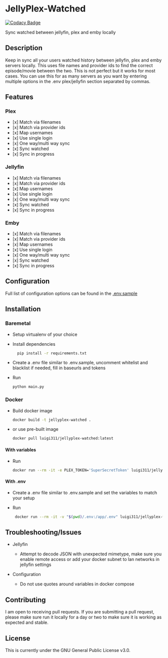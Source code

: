 # JellyPlex-Watched

[![Codacy Badge](https://app.codacy.com/project/badge/Grade/26b47c5db63942f28f02f207f692dc85)](https://www.codacy.com/gh/luigi311/JellyPlex-Watched/dashboard?utm_source=github.com&utm_medium=referral&utm_content=luigi311/JellyPlex-Watched&utm_campaign=Badge_Grade)

Sync watched between jellyfin, plex and emby locally

## Description

Keep in sync all your users watched history between jellyfin, plex and emby servers locally. This uses file names and provider ids to find the correct episode/movie between the two. This is not perfect but it works for most cases. You can use this for as many servers as you want by entering multiple options in the .env plex/jellyfin section separated by commas.

## Features

### Plex

- \[x] Match via filenames
- \[x] Match via provider ids
- \[x] Map usernames
- \[x] Use single login
- \[x] One way/multi way sync
- \[x] Sync watched
- \[x] Sync in progress

### Jellyfin

- \[x] Match via filenames
- \[x] Match via provider ids
- \[x] Map usernames
- \[x] Use single login
- \[x] One way/multi way sync
- \[x] Sync watched
- \[x] Sync in progress

### Emby

- \[x] Match via filenames
- \[x] Match via provider ids
- \[x] Map usernames
- \[x] Use single login
- \[x] One way/multi way sync
- \[x] Sync watched
- \[x] Sync in progress

## Configuration

Full list of configuration options can be found in the [.env.sample](.env.sample)

## Installation

### Baremetal

- Setup virtualenv of your choice

- Install dependencies

  ```bash
    pip install -r requirements.txt
  ```

- Create a .env file similar to .env.sample, uncomment whitelist and blacklist if needed, fill in baseurls and tokens

- Run

  ```bash
  python main.py
  ```

### Docker

- Build docker image

  ```bash
  docker build -t jellyplex-watched .
  ```

- or use pre-built image

  ```bash
  docker pull luigi311/jellyplex-watched:latest
  ```

#### With variables

- Run

  ```bash
  docker run --rm -it -e PLEX_TOKEN='SuperSecretToken' luigi311/jellyplex-watched:latest
  ```

#### With .env

- Create a .env file similar to .env.sample and set the variables to match your setup

- Run

  ```bash
   docker run --rm -it -v "$(pwd)/.env:/app/.env" luigi311/jellyplex-watched:latest
  ```

## Troubleshooting/Issues

- Jellyfin

  - Attempt to decode JSON with unexpected mimetype, make sure you enable remote access or add your docker subnet to lan networks in jellyfin settings

- Configuration
  - Do not use quotes around variables in docker compose

## Contributing

I am open to receiving pull requests. If you are submitting a pull request, please make sure run it locally for a day or two to make sure it is working as expected and stable.

## License

This is currently under the GNU General Public License v3.0.
